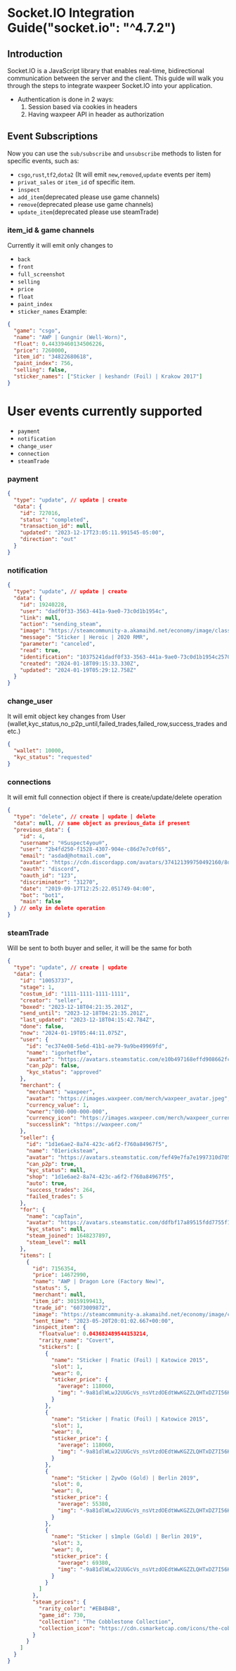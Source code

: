 # Socket.IO Integration Guide("socket.io": "^4.7.2")

## Introduction

Socket.IO is a JavaScript library that enables real-time, bidirectional communication between the server and the client. This guide will walk you through the steps to integrate waxpeer Socket.IO into your application.

- Authentication is done in 2 ways:
  1. Session based via cookies in headers
  2. Having waxpeer API in header as authorization

## Event Subscriptions

Now you can use the `sub/subscribe` and `unsubscribe` methods to listen for specific events, such as:

- `csgo`,`rust`,`tf2`,`dota2` (It will emit `new`,`removed`,`update` events per item)
- `privat_sales` or `item_id` of specific item.
- `inspect`
- `add_item`(deprecated please use game channels)
- `remove`(deprecated please use game channels)
- `update_item`(deprecated please use steamTrade)

### item_id & game channels

Currently it will emit only changes to

- `back`
- `front`
- `full_screenshot`
- `selling`
- `price`
- `float`
- `paint_index`
- `sticker_names`
  Example:

```json
{
  "game": "csgo",
  "name": "AWP | Gungnir (Well-Worn)",
  "float": 0.44339460134506226,
  "price": 7260000,
  "item_id": "34822680618",
  "paint_index": 756,
  "selling": false,
  "sticker_names": ["Sticker | keshandr (Foil) | Krakow 2017"]
}
```

# User events currently supported

- `payment`
- `notification`
- `change_user`
- `connection`
- `steamTrade`

### payment

```json
{
  "type": "update", // update | create
  "data": {
    "id": 727016,
    "status": "completed",
    "transaction_id": null,
    "updated": "2023-12-17T23:05:11.991545-05:00",
    "direction": "out"
  }
}
```

### notification

```json
{
  "type": "update", // update | create
  "data": {
    "id": 19240228,
    "user": "dadf0f33-3563-441a-9ae0-73c0d1b1954c",
    "link": null,
    "action": "sending_steam",
    "image": "https://steamcommunity-a.akamaihd.net/economy/image/class/730/4302203073/200fx125f",
    "message": "Sticker | Heroic | 2020 RMR",
    "parameter": "canceled",
    "read": true,
    "identification": "10375241dadf0f33-3563-441a-9ae0-73c0d1b1954c25707995376",
    "created": "2024-01-18T09:15:33.330Z",
    "updated": "2024-01-19T05:29:12.758Z"
  }
}
```

### change_user

It will emit object key changes from User (wallet,kyc_status,no_p2p_until,failed_trades,failed_row,success_trades and etc.)

```json
{
  "wallet": 10000,
  "kyc_status": "requested"
}
```

### connections

It will emit full connection object if there is create/update/delete operation

```json
{
  "type": "delete", // create | update | delete
  "data": null, // same object as previous_data if present
  "previous_data": {
    "id": 4,
    "username": "®Suspect4you®",
    "user": "2b4fd250-f1528-4307-904e-c86d7e7c0f65",
    "email": "asdad@hotmail.com",
    "avatar": "https://cdn.discordapp.com/avatars/374121399750492160/8d68bf6a22d3279341f6f51ee2c72509.png",
    "oauth": "discord",
    "oauth_id": "123",
    "discriminator": "31270",
    "date": "2019-09-17T12:25:22.051749-04:00",
    "bot": "bot1",
    "main": false
  } // only in delete operation
}
```

### steamTrade

Will be sent to both buyer and seller, it will be the same for both

```json
{
  "type": "update", // create | update
  "data": {
    "id": "10053737",
    "stage": 1,
    "costum_id": "1111-1111-1111-1111",
    "creator": "seller",
    "boxed": "2023-12-18T04:21:35.201Z",
    "send_until": "2023-12-18T04:21:35.201Z",
    "last_updated": "2023-12-18T04:15:42.784Z",
    "done": false,
    "now": "2024-01-19T05:44:11.075Z",
    "user": {
      "id": "ec374e08-5e6d-41b1-ae79-9a9be49969fd",
      "name": "igorhetfbe",
      "avatar": "https://avatars.steamstatic.com/e10b497168effd908662fcf24c28e5a9678380a7_medium.jpg",
      "can_p2p": false,
      "kyc_status": "approved"
    },
    "merchant": {
      "merchant": "waxpeer",
      "avatar": "https://images.waxpeer.com/merch/waxpeer_avatar.jpeg",
      "currency_value": 1,
      "owner":"000-000-000-000",
      "currency_icon": "https://images.waxpeer.com/merch/waxpeer_currency_icon.svg",
      "successlink": "https://waxpeer.com/"
    },
    "seller": {
      "id": "1d1e6ae2-8a74-423c-a6f2-f760a84967f5",
      "name": "01ericksteam",
      "avatar": "https://avatars.steamstatic.com/fef49e7fa7e1997310d705b2a6158ff8dc1cdfeb_medium.jpg",
      "can_p2p": true,
      "kyc_status": null,
      "shop": "1d1e6ae2-8a74-423c-a6f2-f760a84967f5",
      "auto": true,
      "success_trades": 264,
      "failed_trades": 5
    },
    "for": {
      "name": "capTain",
      "avatar": "https://avatars.steamstatic.com/ddfbf17a89515fdd7755f1a9269bb86b0cec484b.jpg",
      "kyc_status": null,
      "steam_joined": 1648237897,
      "steam_level": null
    },
    "items": [
      {
        "id": 7156354,
        "price": 14672990,
        "name": "AWP | Dragon Lore (Factory New)",
        "status": 5,
        "merchant": null,
        "item_id": 30159199413,
        "trade_id": "6073009872",
        "image": "https://steamcommunity-a.akamaihd.net/economy/image/class/730/4880776820/200fx125f",
        "sent_time": "2023-05-20T20:01:02.667+00:00",
        "inspect_item": {
          "floatvalue": 0.043682489544153214,
          "rarity_name": "Covert",
          "stickers": [
            {
              "name": "Sticker | Fnatic (Foil) | Katowice 2015",
              "slot": 1,
              "wear": 0,
              "sticker_price": {
                "average": 118060,
                "img": "-9a81dlWLwJ2UUGcVs_nsVtzdOEdtWwKGZZLQHTxDZ7I56KU0Zwwo4NUX4oFJZEHLbXQ9QVcJY8gulRYX0DbRvCiwMbQVg8kdFEYsLSkPw5j7PXHeDF94N2kk4XFkvOjZuiFlToG65B33-iY8I_2jlHk-0RqZGHyJNDBIAFoYArU-lG9lPCv28G7mykyXQ"
              }
            },
            {
              "name": "Sticker | Fnatic (Foil) | Katowice 2015",
              "slot": 1,
              "wear": 0,
              "sticker_price": {
                "average": 118060,
                "img": "-9a81dlWLwJ2UUGcVs_nsVtzdOEdtWwKGZZLQHTxDZ7I56KU0Zwwo4NUX4oFJZEHLbXQ9QVcJY8gulRYX0DbRvCiwMbQVg8kdFEYsLSkPw5j7PXHeDF94N2kk4XFkvOjZuiFlToG65B33-iY8I_2jlHk-0RqZGHyJNDBIAFoYArU-lG9lPCv28G7mykyXQ"
              }
            },
            {
              "name": "Sticker | ZywOo (Gold) | Berlin 2019",
              "slot": 0,
              "wear": 0,
              "sticker_price": {
                "average": 55380,
                "img": "-9a81dlWLwJ2UUGcVs_nsVtzdOEdtWwKGZZLQHTxDZ7I56KU0Zwwo4NUX4oFJZEHLbXQ9QVcJY8gulRfSV7cTur_h56KHE59IjtNr62qJDhn3P_MTjFD_tuz2tjSz6GkYOmJlD1X7ZMi077DoY2k31Di_hI9MW6nIoDAIwI3aA7S_1SggbC4EsI5-LU"
              }
            },
            {
              "name": "Sticker | s1mple (Gold) | Berlin 2019",
              "slot": 3,
              "wear": 0,
              "sticker_price": {
                "average": 69380,
                "img": "-9a81dlWLwJ2UUGcVs_nsVtzdOEdtWwKGZZLQHTxDZ7I56KU0Zwwo4NUX4oFJZEHLbXQ9QVcJY8gulRfSV7cTur_h56KHE59IjtE57e1JwJf1PzEdQJO7c6xkc7cxvKgNe_UlzkEsJAh07vHpNvw21bk-UM9ZT_7Jo6XcwdoM1rRr1i6366x0ujAh_sf"
              }
            }
          ]
        },
        "steam_prices": {
          "rarity_color": "#EB4B4B",
          "game_id": 730,
          "collection": "The Cobblestone Collection",
          "collection_icon": "https://cdn.csmarketcap.com/icons/the-cobblestone-collection.png"
        }
      }
    ]
  }
}
```
